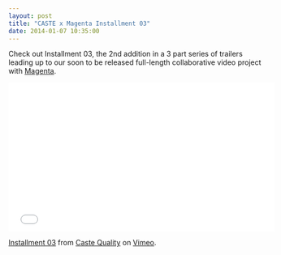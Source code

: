 ```yaml
---
layout: post
title: "CASTE x Magenta Installment 03"
date: 2014-01-07 10:35:00
---
```


<p>Check out Installment 03, the 2nd addition in a 3 part series of trailers leading up to our soon to be released full-length collaborative video project with <a href="http://www.magentaskateboards.com">Magenta</a>.</p>

<p><iframe allowfullscreen="" frameborder="0" height="294" mozallowfullscreen="" src="//player.vimeo.com/video/83601495" webkitallowfullscreen="" width="524"></iframe></p>

<p><a href="http://vimeo.com/83601495">Installment 03</a> from <a href="http://vimeo.com/user16108071">Caste Quality</a> on <a href="https://vimeo.com">Vimeo</a>.</p>

